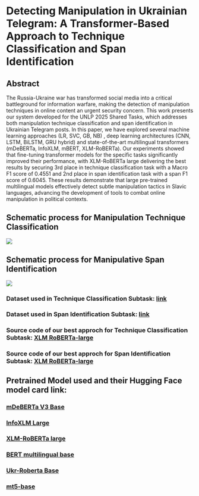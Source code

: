 # Detecting Manipulation in Ukrainian Telegram: A Transformer-Based Approach to Technique Classification and Span Identification
## Abstract
The Russia-Ukraine war has transformed social media into a critical battleground for information warfare, making the detection of manipulation techniques in online content an urgent security concern. This work presents our system developed for the UNLP 2025 Shared Tasks, which addresses both manipulation technique classification and span identification in Ukrainian Telegram posts. In this paper, we have explored several machine learning approaches (LR, SVC, GB, NB) , deep learning architectures (CNN, LSTM, BiLSTM, GRU hybrid) and state-of-the-art multilingual transformers (mDeBERTa, InfoXLM, mBERT, XLM-RoBERTa). Our experiments showed that fine-tuning transformer models for the specific tasks significantly improved their performance, with XLM-RoBERTa large delivering the best results by securing 3rd place in technique classification task with a Macro F1 score of 0.4551 and 2nd place in span identification task with a span F1 score of 0.6045. These results demonstrate that large pre-trained multilingual models effectively detect subtle manipulation tactics in Slavic languages, advancing the development of tools to combat online manipulation in political contexts.

## Schematic process for Manipulation Technique Classification
![](https://www.googleapis.com/download/storage/v1/b/kaggle-forum-message-attachments/o/inbox%2F19186184%2F2f9bb850e055efa6b533d937d4d26377%2FCLassification%20Camera%20Ready.png?generation=1749467697044997&alt=media)

## Schematic process for Manipulative Span Identification
![](https://www.googleapis.com/download/storage/v1/b/kaggle-forum-message-attachments/o/inbox%2F19186184%2Fea5d8df339bbf7692e35dc405f462047%2FSPAN.drawio.png?generation=1749467779518815&alt=media)

### Dataset used in Technique Classification Subtask: [link](https://github.com/borhanitrash/Detecting-Manipulation-in-Ukrainian-Telegram/tree/main/Dataset/Technique%20Classification)

### Dataset used in Span Identification Subtask: [link](https://github.com/borhanitrash/Detecting-Manipulation-in-Ukrainian-Telegram/tree/main/Dataset/Span%20Identification)

### Source code of our best approch for Technique Classification Subtask: [XLM RoBERTa-large](https://github.com/borhanitrash/Detecting-Manipulation-in-Ukrainian-Telegram/tree/main/Technique%20Classification)

### Source code of our best approch for Span Identification Subtask: [XLM RoBERTa-large](https://github.com/borhanitrash/Detecting-Manipulation-in-Ukrainian-Telegram/tree/main/Span%20Identification)

## Pretrained Model used and their Hugging Face model card link:

### [mDeBERTa V3 Base](https://huggingface.co/microsoft/mdeberta-v3-base)

### [InfoXLM Large](https://huggingface.co/microsoft/infoxlm-large)

### [XLM-RoBERTa large](https://huggingface.co/FacebookAI/xlm-roberta-large)

### [BERT multilingual base](https://huggingface.co/google-bert/bert-base-multilingual-cased)

### [Ukr-Roberta Base](https://huggingface.co/youscan/ukr-roberta-base)

### [mt5-base](huggingface.co/google/mt5-base)




